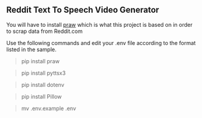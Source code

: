 ## Reddit Text To Speech Video Generator
You will have to install [praw](https://praw.readthedocs.io/en/latest/index.html) which is what this project is based on in order to scrap data from Reddit.com

Use the following commands and edit your .env file according to the format listed in the sample.
>pip install praw

>pip install pyttsx3

>pip install dotenv

>pip install Pillow

>mv .env.example .env
